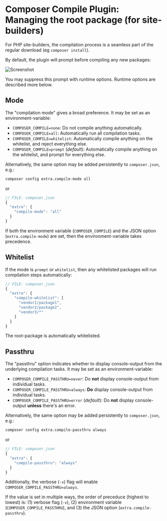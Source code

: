 # Composer Compile Plugin: Managing the root package (for site-builders)

For PHP site-builders, the compilation process is a seamless part of the regular download (eg `composer install`).

By default, the plugin will prompt before compiling any new packages:

![Screenshot](/doc/img/composer-require.png)

You may suppress this prompt with runtime options. Runtime options are described more below.

## Mode

The "compilation mode" gives a broad preference. It may be set as an environment-variable:

* `COMPOSER_COMPILE=none`: Do not compile anything automatically.
* `COMPOSER_COMPILE=all`: Automatically run all compilation tasks.
* `COMPOSER_COMPILE=whitelist`: Automatically compile anything on the whitelist, and reject everything else.
* `COMPOSER_COMPILE=prompt` (*default*): Automatically compile anything on the whitelist, and prompt for everything else.

Alternatively, the same option may be added persistently to `composer.json`,  e.g.:

```bash
composer config extra.compile-mode all
```

or

```js
// FILE: composer.json
{
  "extra": {
    "compile-mode": "all"
  }
}
```

If both the environment variable (`COMPOSER_COMPILE`) and the JSON option (`extra.compile-mode`) are set, then
the environment-variable takes precedence.

## Whitelist

If the mode is `prompt` or `whitelist`, then any whitelisted packages will run compilation steps automatically:

```js
// FILE: composer.json
{
  "extra": {
    "compile-whitelist": [
      "vendor1/package1",
      "vendor2/package2",
      "vendor3/*"
    ]
  }
}
```

The root-package is automatically whitelisted.

## Passthru

The "passthru" option indicates whether to display console-output from the underlying compilation tasks. It may be set as an environment-variable:

* `COMPOSER_COMPILE_PASSTHRU=never`: Do __not__ display console-output from individual tasks.
* `COMPOSER_COMPILE_PASSTHRU=always`: __Do__ display console-output from individual tasks.
* `COMPOSER_COMPILE_PASSTHRU=error` (*default*): Do __not__ display console-output __unless__ there's an error.

Alternatively, the same option may be added persistently to `composer.json`,  e.g.:

```bash
composer config extra.compile-passthru always
```

or

```js
// FILE: composer.json
{
  "extra": {
    "compile-passthru": "always"
  }
}
```

Additionally, the verbose (`-v`) flag will enable `COMPOSER_COMPILE_PASSTHRU=always`.

If the value is set in multiple ways, the order of preceduce (highest to lowest) is: (1) verbose flag (`-v`),
(2) environment variable (`COMPOSER_COMPILE_PASSTHRU`), and (3) the JSON option (`extra.compile-passthru`).

